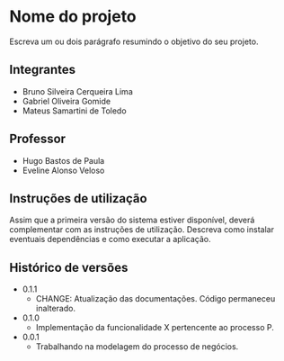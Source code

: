 # Nome do projeto

Escreva um ou dois  parágrafo resumindo o objetivo do seu projeto.

## Integrantes

* Bruno Silveira Cerqueira Lima
* Gabriel Oliveira Gomide
* Mateus Samartini de Toledo

## Professor

* Hugo Bastos de Paula
* Eveline Alonso Veloso

## Instruções de utilização

Assim que a primeira versão do sistema estiver disponível, deverá complementar com as instruções de utilização. Descreva como instalar eventuais dependências e como executar a aplicação.

## Histórico de versões

* 0.1.1
    * CHANGE: Atualização das documentações. Código permaneceu inalterado.
* 0.1.0
    * Implementação da funcionalidade X pertencente ao processo P.
* 0.0.1
    * Trabalhando na modelagem do processo de negócios.

